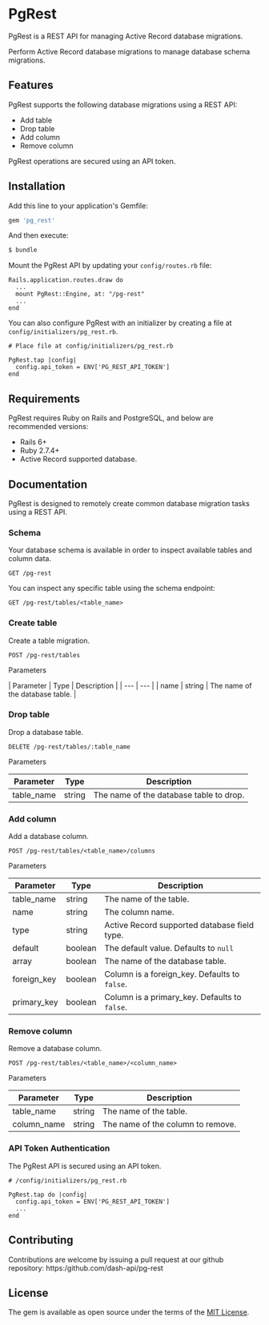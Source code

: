 # PgRest
PgRest is a REST API for managing Active Record database migrations. 

Perform Active Record database migrations to manage database schema migrations.

## Features
PgRest supports the following database migrations using a REST API:
 - Add table
 - Drop table
 - Add column
 - Remove column

PgRest operations are secured using an API token.

## Installation
Add this line to your application's Gemfile:

```ruby
gem 'pg_rest'
```

And then execute:
```bash
$ bundle
```

Mount the PgRest API by updating your `config/routes.rb` file:

```
Rails.application.routes.draw do
  ...
  mount PgRest::Engine, at: "/pg-rest"
  ...
end 
```

You can also configure PgRest with an initializer by creating a file at `config/initializers/pg_rest.rb`.

```
# Place file at config/initializers/pg_rest.rb

PgRest.tap |config|
  config.api_token = ENV['PG_REST_API_TOKEN']
end 
```

## Requirements

PgRest requires Ruby on Rails and PostgreSQL, and below are recommended versions: 
 - Rails 6+ 
 - Ruby 2.7.4+
 - Active Record supported database.

## Documentation 

PgRest is designed to remotely create common database migration tasks using a REST API.

### Schema 

Your database schema is available in order to inspect available tables and column data. 

```
GET /pg-rest
```

You can inspect any specific table using the schema endpoint:

```
GET /pg-rest/tables/<table_name>
```

### Create table

Create a table migration.

```
POST /pg-rest/tables
```

Parameters

| Parameter | Type | Description |
| --- | --- |
| name | string | The name of the database table. |


### Drop table

Drop a database table.

```
DELETE /pg-rest/tables/:table_name
```

Parameters

| Parameter | Type | Description |
| --- | --- | --- |
| table_name | string | The name of the database table to drop.|

### Add column

Add a database column.

```
POST /pg-rest/tables/<table_name>/columns
```

Parameters

| Parameter | Type | Description |
| --- | --- | --- |
| table_name | string | The name of the table.|
| name | string | The column name. |
| type | string | Active Record supported database field type.|
| default | boolean | The default value. Defaults to `null`|
| array | boolean  |The name of the database table.|
| foreign_key | boolean | Column is a foreign_key. Defaults to `false`. |
| primary_key | boolean | Column is a primary_key. Defaults to `false`. |


### Remove column

Remove a database column.

```
POST /pg-rest/tables/<table_name>/<column_name>
```

Parameters

| Parameter | Type | Description |
| --- | --- | --- |
| table_name | string | The name of the table.|
| column_name | string | The name of the column to remove.|


### API Token Authentication 

The PgRest API is secured using an API token. 


```
# /config/initializers/pg_rest.rb

PgRest.tap do |config|
  config.api_token = ENV['PG_REST_API_TOKEN']  
  ...
end 
```

## Contributing
Contributions are welcome by issuing a pull request at our github repository:
https:/github.com/dash-api/pg-rest


## License

The gem is available as open source under the terms of the [MIT License](https:/opensource.org/licenses/MIT).
